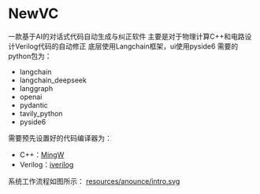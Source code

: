 # NewVC
一款基于AI的对话式代码自动生成与纠正软件
主要是对于物理计算C++和电路设计Verilog代码的自动修正
底层使用Langchain框架，ui使用pyside6
需要的python包为：
 - langchain
 - langchain_deepseek
 - langgraph
 - openai
 - pydantic
 - tavily_python
 - pyside6
   
需要预先设置好的代码编译器为：
 - C++：[MingW](https://github.com/niXman/mingw-builds-binaries)
 - Verilog：[iverilog](https://github.com/steveicarus/iverilog)

系统工作流程如图所示：
[resources/anounce/intro.svg](https://github.com/Starway-air/NewVC/raw/main/resources/anounce/intro.svg)
